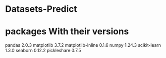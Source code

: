 # Datasets-Predict
# packages With their versions
  pandas                  2.0.3
  matplotlib              3.7.2
  matplotlib-inline       0.1.6
  numpy                   1.24.3
  scikit-learn            1.3.0
  seaborn                 0.12.2
  pickleshare             0.7.5
